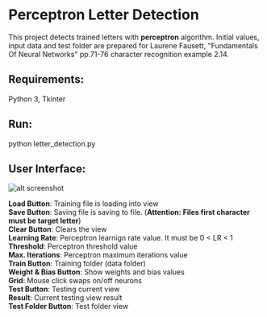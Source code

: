 # Perceptron Letter Detection

This project detects trained letters with **perceptron** algorithm. Initial values, input data and test folder are prepared for Laurene Fausett, "Fundamentals Of Neural Networks" pp.71-76 character recognition example 2.14.

## Requirements:
Python 3, Tkinter

## Run:
python letter_detection.py

## User Interface:

![alt screenshot](https://preview.ibb.co/fZHkO0/image.png)

**Load Button**: Training file is loading into view<br/>
**Save Button**: Saving file is saving to file. (**Attention: Files first character must be target letter**) <br/>
**Clear Button**: Clears the view<br/>
**Learning Rate**: Perceptron learnign rate value. It must be 0 < LR < 1<br/>
**Threshold**: Perceptron threshold value<br/>
**Max. Iterations**: Perceptron maximum iterations value<br/>
**Train Button**: Training folder (data folder)<br/>
**Weight & Bias Button**: Show weights and bias values<br/>
**Grid**: Mouse click swaps on/off neurons<br/>
**Test Button**: Testing current view<br/>
**Result**: Current testing view result<br/>
**Test Folder Button**: Test folder view